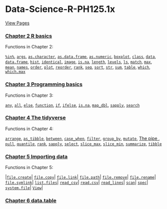 # Data-Science-R-PH125.1x

[View Pages](https://biscotty666.github.io/Data-Science-R-PH125.1x/)

### [Chapter 2 R basics](docs/Pt02.html)

Functions in Chapter 2:

<a href="docs/Pt02.html#pc-in-pc">`%in%`</a>,
<a href="docs/Pt02.html#args">`args`</a>,
<a href="docs/Pt02.html#as-character">`as.character`</a>,
<a href="docs/Pt02.html#as-data-frame">`as.data.frame`</a>,
<a href="docs/Pt02.html#as-numeric">`as.numeric`</a>,
<a href="docs/Pt02.html#boxplot">`boxplot`</a>,
<a href="docs/Pt02.html#class">`class`</a>,
<a href="docs/Pt02.html#data">`data`</a>,
<a href="docs/Pt02.html#data-frame">`data.frame`</a>,
<a href="docs/Pt02.html#hist">`hist`</a>,
<a href="docs/Pt02.html#identical">`identical`</a>,
<a href="docs/Pt02.html#image">`image`</a>,
<a href="docs/Pt02.html#is-na">`is.na`</a>,
<a href="docs/Pt02.html#length">`length`</a>,
<a href="docs/Pt02.html#levels">`levels`</a>,
<a href="docs/Pt02.html#ls">`ls`</a>,
<a href="docs/Pt02.html#match">`match`</a>,
<a href="docs/Pt02.html#max">`max`</a>,
<a href="docs/Pt02.html#mean">`mean`</a>,
<a href="docs/Pt02.html#names">`names`</a>,
<a href="docs/Pt02.html#order">`order`</a>,
<a href="docs/Pt02.html#plot">`plot`</a>,
<a href="docs/Pt02.html#reorder">`reorder`</a>,
<a href="docs/Pt02.html#rank">`rank`</a>,
<a href="docs/Pt02.html#seq">`seq`</a>,
<a href="docs/Pt02.html#sort">`sort`</a>,
<a href="docs/Pt02.html#str">`str`</a>,
<a href="docs/Pt02.html#sum">`sum`</a>,
<a href="docs/Pt02.html#table">`table`</a>,
<a href="docs/Pt02.html#which">`which`</a>,
<a href="docs/Pt02.html#which-max">`which.max`</a>

### [Chapter 3 Programming basics](docs/Pt03.html)

Functions in Chapter 3:

<a href="docs/Pt03.html#any">`any`</a>,
<a href="docs/Pt03.html#all">`all`</a>,
<a href="docs/Pt03.html#else">`else`</a>,
<a href="docs/Pt03.html#function">`function`</a>,
<a href="docs/Pt03.html#if">`if`</a>,
<a href="docs/Pt03.html#ifelse">`ifelse`</a>,
<a href="docs/Pt03.html#is-na">`is.na`</a>,
<a href="docs/Pt03.html#map_dbl">`map_dbl`</a>,
<a href="docs/Pt03.html#sapply">`sapply`</a>,
<a href="docs/Pt03.html#search">`search`</a>

### [Chapter 4 The tidyverse](docs/Pt04.html)

Functions in Chapter 4:

<a href="docs/Pt04#arrange">`arrange`</a>,
<a href="docs/Pt04#as_tibble">`as_tibble`</a>,
<a href="docs/Pt04#between">`between`</a>,
<a href="docs/Pt04#case_when">`case_when`</a>,
<a href="docs/Pt04#filter">`filter`</a>,
<a href="docs/Pt04#group_by">`group_by`</a>,
<a href="docs/Pt04#mutate">`mutate`</a>,
<a href="docs/Pt04#the-pipe">The pipe </a>,
<a href="docs/Pt04#pull">`pull`</a>,
<a href="docs/Pt04#quantile">`quantile`</a>,
<a href="docs/Pt04#rank">`rank`</a>,
<a href="docs/Pt04#sapply">`sapply`</a>,
<a href="docs/Pt04#select">`select`</a>,
<a href="docs/Pt04#slices">`slice_max`</a>,
<a href="docs/Pt04#slices">`slice_min`</a>,
<a href="docs/Pt04#summarize">`summarize`</a>,
<a href="docs/Pt04#tibble">`tibble`</a>


### [Chapter 5 Importing data](docs/Pt05.html)

Functions in Chapter 5:

|<a href="docs/Pt05#file-create">`file.create`</a>|
<a href="docs/Pt05#file-copy">`file.copy`</a>|
<a href="docs/Pt05#file-link">`file.link`</a>|
<a href="docs/Pt05#file-path">`file.path`</a>|
<a href="docs/Pt05#file-remove">`file.remove`</a>|
<a href="docs/Pt05#file-rename">`file.rename`</a>|
<a href="docs/Pt05#file-symlink">`file.symlink`</a>|
<a href="docs/Pt05#list-files">`list.files`</a>|
<a href="docs/Pt05#read-csv">`read_csv`</a>|
<a href="docs/Pt05#read.csv">`read.csv`</a>|
<a href="docs/Pt05#read-lines">`read_lines`</a>|
<a href="docs/Pt05#scan">`scan`</a>|
<a href="docs/Pt05#spec">`spec`</a>|
<a href="docs/Pt05#system-file">`system.file`</a>|
<a href="docs/Pt05#view">`View`</a>|

### [Chapter 6 data.table](docs/Pt06.html)
